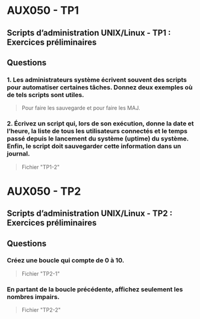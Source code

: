 # AUX050 - TP1

## Scripts d’administration UNIX/Linux - TP1 : Exercices préliminaires

## Questions

### 1. Les administrateurs système écrivent souvent des scripts pour automatiser certaines tâches. Donnez deux exemples où de tels scripts sont utiles.
> Pour faire les sauvegarde et pour faire les MAJ.
### 2. Écrivez un script qui, lors de son exécution, donne la date et l’heure, la liste de tous les utilisateurs connectés et le temps passé depuis le lancement du système (uptime) du système. Enfin, le script doit sauvegarder cette information dans un journal.
> Fichier "TP1-2"

# AUX050 - TP2

## Scripts d’administration UNIX/Linux - TP2 : Exercices préliminaires

## Questions

### Créez une boucle qui compte de 0 à 10.
> Fichier "TP2-1"
### En partant de la boucle précédente, affichez seulement les nombres impairs.
> Fichier "TP2-2"
